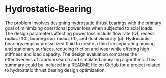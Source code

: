 # Hydrostatic-Bearing
 The problem involves designing hydrostatic thrust bearings with the primary goal of minimizing operational power loss when subjected to axial loads. The design parameters affecting power loss include flow rate (Q), recess radius (R0), bearing step radius (R), and fluid viscosity (μ). Hydrostatic bearings employ pressurized fluid to create a thin film separating moving and stationary surfaces, reducing friction and wear while offering high stiffness and load capacity. The design evaluation compares the effectiveness of random search and simulated annealing algorithms. This summary could be included in a README file on GitHub for a project related to hydrostatic thrust bearing design optimization.
